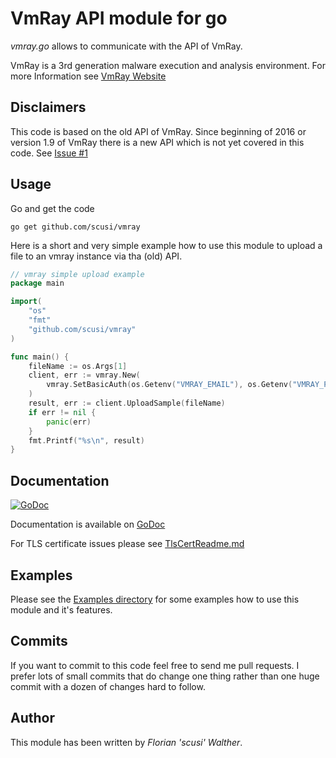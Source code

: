 VmRay API module for go
=======================

_vmray.go_ allows to communicate with the API of VmRay.

VmRay is a 3rd generation malware execution and analysis environment.
For more Information see [VmRay Website](http://www.vmray.com/)

## Disclaimers

This code is based on the old API of VmRay. 
Since beginning of 2016 or version 1.9 of VmRay there is a new API which is not yet covered in this code. See [Issue #1](https://github.com/scusi/vmray/issues/1)

## Usage

Go and get the code

```shell
go get github.com/scusi/vmray
```

Here is a short and very simple example how to use this module to upload a file to an vmray instance via tha (old) API.

```go
// vmray simple upload example
package main

import(
    "os"
	"fmt"
    "github.com/scusi/vmray"
)

func main() {
    fileName := os.Args[1]
    client, err := vmray.New(
	    vmray.SetBasicAuth(os.Getenv("VMRAY_EMAIL"), os.Getenv("VMRAY_PASSWD"))
	)
	result, err := client.UploadSample(fileName)
	if err != nil {
		panic(err)
	}
	fmt.Printf("%s\n", result)
}
```

## Documentation

[![GoDoc](https://godoc.org/github.com/scusi/vmray?status.svg)](https://godoc.org/github.com/scusi/vmray)

Documentation is available on [GoDoc](https://godoc.org/github.com/scusi/vmray)

For TLS certificate issues please see [TlsCertReadme.md](https://github.com/scusi/vmray/blob/master/TlsCertReadme.md)

## Examples

Please see the [Examples directory](https://github.com/scusi/vmray/tree/master/Examples) for some examples how to use this module and it's features.

## Commits

If you want to commit to this code feel free to send me pull requests.
I prefer lots of small commits that do change one thing rather than 
one huge commit with a dozen of changes hard to follow.

## Author

This module has been written by _Florian 'scusi' Walther_.

